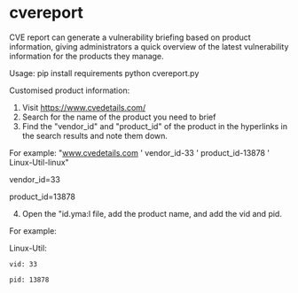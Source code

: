 # cvereport
CVE report can generate a vulnerability briefing based on product information, giving administrators a quick overview of the latest vulnerability information for the products they manage.

Usage:
pip install requirements
python cvereport.py

Customised product information:
1. Visit https://www.cvedetails.com/
2. Search for the name of the product you need to brief
3. Find the "vendor_id" and "product_id" of the product in the hyperlinks in the search results and note them down.
  
  For example: "www.cvedetails.com ' vendor_id-33 ' product_id-13878 ' Linux-Util-linux"
  
  vendor_id=33
  
  product_id=13878
  
4. Open the "id.yma:l file, add the product name, and add the vid and pid.
  
  For example:
  
  Linux-Util:
    
    vid: 33
    
    pid: 13878
